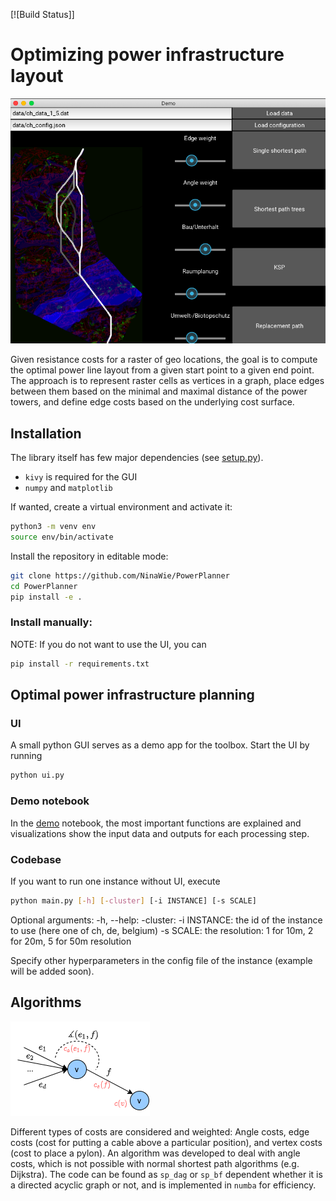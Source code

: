 [![Build Status]]

# Optimizing power infrastructure layout

![GUI](assets/GUI.png "UI for optimal power line layout")

Given resistance costs for a raster of geo locations, the goal is to compute the optimal power line layout from a given start point to a given end point. The approach is to represent raster cells as vertices in a graph, place edges between them based on the minimal and maximal distance of the power towers, and define edge costs based on the underlying cost surface.

## Installation

The library itself has few major dependencies (see [setup.py](setup.py)). 
* `kivy` is required for the GUI
* `numpy` and `matplotlib`

If wanted, create a virtual environment and activate it:

```sh
python3 -m venv env
source env/bin/activate
```

Install the repository in editable mode:

```sh
git clone https://github.com/NinaWie/PowerPlanner
cd PowerPlanner
pip install -e .
```

### Install manually:

NOTE: If you do not want to use the UI, you can 

```sh
pip install -r requirements.txt
```

## Optimal power infrastructure planning

### UI

A small python GUI serves as a demo app for the toolbox. Start the UI by running
```sh
python ui.py
```

### Demo notebook

In the [demo](demo.ipynb) notebook, the most important functions are explained and visualizations show the input data and outputs for each processing step.

### Codebase

If you want to run one instance without UI, execute 
```sh
python main.py [-h] [-cluster] [-i INSTANCE] [-s SCALE]
```

Optional arguments:
  -h, --help:
  -cluster:
  -i INSTANCE: the id of the instance to use (here one of ch, de, belgium)
  -s SCALE: the resolution: 1 for 10m, 2 for 20m, 5 for 50m resolution

Specify other hyperparameters in the config file of the instance (example will be added soon).

## Algorithms

![Angle](assets/cost_angle_visualization.png "Visualization of LCP computation")

Different types of costs are considered and weighted: Angle costs, edge costs (cost for putting a cable above a particular position), and vertex costs (cost to place a pylon).
An algorithm was developed to deal with angle costs, which is not possible with normal shortest path algorithms (e.g. Dijkstra). The code can be found as ```sp_dag``` or ```sp_bf``` dependent whether it is a directed acyclic graph or not, and is implemented in `numba` for efficiency.
